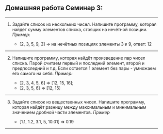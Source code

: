 ## Домашняя работа Семинар 3:
---
1. Задайте список из нескольких чисел. Напишите программу, которая найдёт сумму элементов списка, стоящих на нечётной позиции.
    *Пример:*

    * [2, 3, 5, 9, 3] -> на нечётных позициях элементы 3 и 9, ответ: 12
---
2. Напишите программу, которая найдёт произведение пар чисел списка. Парой считаем первый и последний элемент, второй и предпоследний и т.д. Если остается 1 элемент без пары - умножаем его самого на себя.
    *Пример:*

    * [2, 3, 4, 5, 6] => [12, 15, 16];
    * [2, 3, 5, 6] => [12, 15]
---
3. Задайте список из вещественных чисел. Напишите программу, которая найдёт разницу между максимальным и минимальным значением дробной части элементов.
    *Пример*

    * [1.1, 1.2, 3.1, 5, 10.01] => 0.19
---